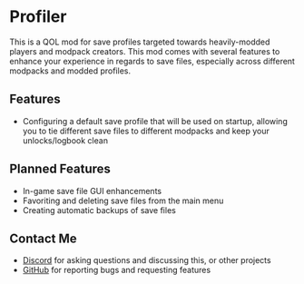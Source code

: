 # Profiler
This is a QOL mod for save profiles targeted towards heavily-modded players and modpack creators. 
This mod comes with several features to enhance your experience in regards to save files, especially 
across different modpacks and modded profiles.

## Features
* Configuring a default save profile that will be used on startup, allowing you 
to tie different save files to different modpacks and keep your unlocks/logbook clean

## Planned Features
* In-game save file GUI enhancements
* Favoriting and deleting save files from the main menu
* Creating automatic backups of save files

## Contact Me
- [Discord](https://discord.gg/gYWwjRfNH7) for asking questions and discussing this, or other projects
- [GitHub](https://github.com/sylenthuntress/Profiler/) for reporting bugs and requesting features
